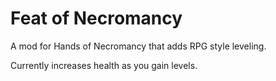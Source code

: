 # Feat of Necromancy

A mod for Hands of Necromancy that adds RPG style leveling.


Currently increases health as you gain levels.
